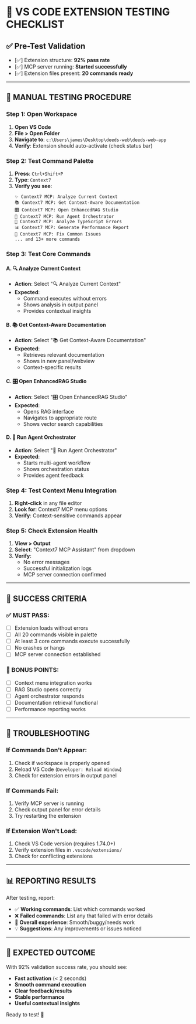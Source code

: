 # 🧪 VS CODE EXTENSION TESTING CHECKLIST

## ✅ Pre-Test Validation

- [✅] Extension structure: **92% pass rate**
- [✅] MCP server running: **Started successfully**
- [✅] Extension files present: **20 commands ready**

---

## 🚀 MANUAL TESTING PROCEDURE

### Step 1: Open Workspace

1. **Open VS Code**
2. **File > Open Folder**
3. **Navigate to**: `c:\Users\james\Desktop\deeds-web\deeds-web-app`
4. **Verify**: Extension should auto-activate (check status bar)

### Step 2: Test Command Palette

1. **Press**: `Ctrl+Shift+P`
2. **Type**: `Context7`
3. **Verify you see**:
   ```
   ✨ Context7 MCP: Analyze Current Context
   📚 Context7 MCP: Get Context-Aware Documentation
   🎛️ Context7 MCP: Open EnhancedRAG Studio
   🤖 Context7 MCP: Run Agent Orchestrator
   🐛 Context7 MCP: Analyze TypeScript Errors
   📊 Context7 MCP: Generate Performance Report
   🔧 Context7 MCP: Fix Common Issues
   ... and 13+ more commands
   ```

### Step 3: Test Core Commands

#### A. 🔍 Analyze Current Context

- **Action**: Select "🔍 Analyze Current Context"
- **Expected**:
  - Command executes without errors
  - Shows analysis in output panel
  - Provides contextual insights

#### B. 📚 Get Context-Aware Documentation

- **Action**: Select "📚 Get Context-Aware Documentation"
- **Expected**:
  - Retrieves relevant documentation
  - Shows in new panel/webview
  - Context-specific results

#### C. 🎛️ Open EnhancedRAG Studio

- **Action**: Select "🎛️ Open EnhancedRAG Studio"
- **Expected**:
  - Opens RAG interface
  - Navigates to appropriate route
  - Shows vector search capabilities

#### D. 🤖 Run Agent Orchestrator

- **Action**: Select "🤖 Run Agent Orchestrator"
- **Expected**:
  - Starts multi-agent workflow
  - Shows orchestration status
  - Provides agent feedback

### Step 4: Test Context Menu Integration

1. **Right-click** in any file editor
2. **Look for**: Context7 MCP menu options
3. **Verify**: Context-sensitive commands appear

### Step 5: Check Extension Health

1. **View > Output**
2. **Select**: "Context7 MCP Assistant" from dropdown
3. **Verify**:
   - No error messages
   - Successful initialization logs
   - MCP server connection confirmed

---

## 🎯 SUCCESS CRITERIA

### ✅ MUST PASS:

- [ ] Extension loads without errors
- [ ] All 20 commands visible in palette
- [ ] At least 3 core commands execute successfully
- [ ] No crashes or hangs
- [ ] MCP server connection established

### 🎁 BONUS POINTS:

- [ ] Context menu integration works
- [ ] RAG Studio opens correctly
- [ ] Agent orchestrator responds
- [ ] Documentation retrieval functional
- [ ] Performance reporting works

---

## 🐛 TROUBLESHOOTING

### If Commands Don't Appear:

1. Check if workspace is properly opened
2. Reload VS Code (`Developer: Reload Window`)
3. Check for extension errors in output panel

### If Commands Fail:

1. Verify MCP server is running
2. Check output panel for error details
3. Try restarting the extension

### If Extension Won't Load:

1. Check VS Code version (requires 1.74.0+)
2. Verify extension files in `.vscode/extensions/`
3. Check for conflicting extensions

---

## 📊 REPORTING RESULTS

After testing, report:

- ✅ **Working commands**: List which commands worked
- ❌ **Failed commands**: List any that failed with error details
- 🎯 **Overall experience**: Smooth/buggy/needs work
- 💡 **Suggestions**: Any improvements or issues noticed

---

## 🎉 EXPECTED OUTCOME

With 92% validation success rate, you should see:

- **Fast activation** (< 2 seconds)
- **Smooth command execution**
- **Clear feedback/results**
- **Stable performance**
- **Useful contextual insights**

Ready to test! 🚀
